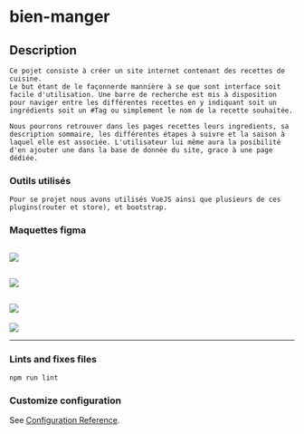 # bien-manger

## Description
```
Ce pojet consiste à créer un site internet contenant des recettes de cuisine.
Le but étant de le façonnerde mannière à se que sont interface soit facile d'utilisation. Une barre de recherche est mis à disposition pour naviger entre les différentes recettes en y indiquant soit un ingrédients soit un #Tag ou simplement le nom de la recette souhaitée.

Nous pourrons retrouver dans les pages recettes leurs ingredients, sa description sommaire, les différentes étapes à suivre et la saison à laquel elle est associée. L'utilisateur lui même aura la posibilité d'en ajouter une dans la base de donnée du site, grace à une page dédiée.
```

### Outils utilisés
```
Pour se projet nous avons utilisés VueJS ainsi que plusieurs de ces plugins(router et store), et bootstrap.
```

### Maquettes figma

![](./src/assets/Page_1-A_phone.png)
------------------------------------
![](./src/assets/Page_2-A_phone.png)
------------------------------------
![](./src/assets/Page_3-A_phone.png)
------------------------------------
![](./src/assets/Page_creation_phone.png)

____________________________________________________



### Lints and fixes files
```
npm run lint
```

### Customize configuration
See [Configuration Reference](https://cli.vuejs.org/config/).

